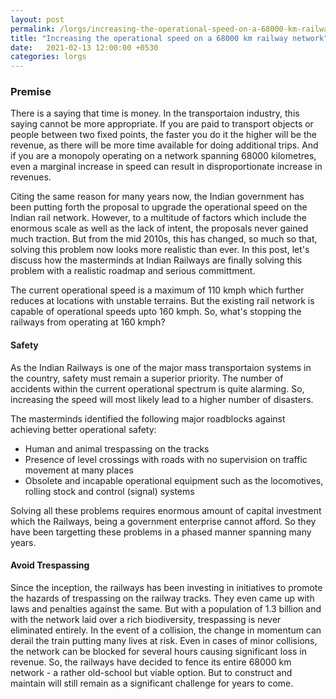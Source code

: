 ```yaml
---
layout: post
permalink: /lorgs/increasing-the-operational-speed-on-a-68000-km-railway-network/
title: "Increasing the operational speed on a 68000 km railway network"
date:   2021-02-13 12:00:00 +0530
categories: lorgs
---
```


<h3>Premise</h3>
There is a saying that time is money. In the transportaion industry, this saying cannot be more appropriate. If you are paid to transport objects or people between two fixed points, the faster you do it the higher will be the revenue, as there will be more time available for doing additional trips. And if you are a monopoly operating on a network spanning 68000 kilometres, even a marginal increase in speed can result in disproportionate increase in revenues. 

Citing the same reason for many years now, the Indian government has been putting forth the proposal to upgrade the operational speed on the Indian rail network. However, to a multitude of factors which include the enormous scale as well as the lack of intent, the proposals never gained much traction. But from the mid 2010s, this has changed, so much so that, solving this problem now looks more realistic than ever. In this post, let's discuss how the masterminds at Indian Railways are finally solving this problem with a realistic roadmap and serious committment.

The current operational speed is a maximum of 110 kmph which further reduces at locations with unstable terrains. But the existing rail network is capable of operational speeds upto 160 kmph. So, what's stopping the railways from operating at 160 kmph?

<h4>Safety</h4>
As the Indian Railways is one of the major mass transportaion systems in the country, safety must remain a superior priority. The number of accidents within the current operational spectrum is quite alarming. So, increasing the speed will most likely lead to a higher number of disasters.

The masterminds identified the following major roadblocks against achieving better operational safety:
* Human and animal trespassing on the tracks
* Presence of level crossings with roads with no supervision on traffic movement at many places
* Obsolete and incapable operational equipment such as the locomotives, rolling stock and control (signal) systems

Solving all these problems requires enormous amount of capital investment which the Railways, being a government enterprise cannot afford. So they have been targetting these problems in a phased manner spanning many years.

<h4>Avoid Trespassing</h4>
Since the inception, the railways has been investing in initiatives to promote the hazards of trespassing on the railway tracks. They even came up with laws and penalties against the same. But with a population of 1.3 billion and with the network laid over a rich biodiversity, trespassing is never eliminated entirely. In the event of a collision, the change in momentum can derail the train putting many lives at risk. Even in cases of minor collisions, the network can be blocked for several hours causing significant loss in revenue. So, the railways have decided to fence its entire 68000 km network - a rather old-school but viable option. But to construct and maintain will still remain as a significant challenge for years to come.